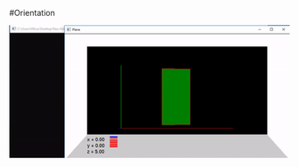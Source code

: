 #Orientation

![GUI](https://github.com/milicazivkovic15/Radovi/blob/master/C%2B%2B/Orentation/Orentation.gif)
